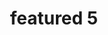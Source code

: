 ---
layout: ebook
title: featured 5
description_html: >-
    <p>Lorem ipsum dolor sit amet consectetur, adipisicing elit. Et incidunt inventore esse cum. Tempore nulla atque temporibus est facilis eaque corrupti impedit officiis error iure?</p>
    <p>Lorem ipsum dolor sit amet consectetur adipisicing elit. Corrupti ea similique sapiente tenetur quam ex deleniti ipsum tempora, perspiciatis cupiditate enim distinctio cumque doloremque magnam nulla sit asperiores necessitatibus rem modi repellat autem, eum facere natus nostrum. Reprehenderit vitae eius explicabo similique eligendi illum corporis.</p>
price: 22
product_path: 
    https://images.unsplash.com/photo-1609895314390-cb64c186466a?ixlib=rb-4.0.3&ixid=MnwxMjA3fDB8MHxzZWFyY2h8MXx8ZWJvb2tzfGVufDB8fDB8fA%3D%3D&auto=format&fit=crop&w=900&q=60
alt: book
sneakpeek_path: 
    https://images.unsplash.com/photo-1513045053232-9d9080b8924f?ixlib=rb-4.0.3&ixid=MnwxMjA3fDB8MHxwaG90by1wYWdlfHx8fGVufDB8fHx8&auto=format&fit=crop&w=2048&q=80
sneakpeek_alt: sneakpeek
text1_html: >-
    <h4>Things to do in San Diego:</h4>
    <ol>
        <li>San Diego Zoo</li>
        <li>Petco Park</li>
        <li>Balboa Park</li>
            <ul>
                <li>Art Museum</li>
                <li>Science Museum</li>
                <li>Sports Museum</li>
            </ul>
        <li>Beach Things</li>
    </ol>
text2_html: >-
    <h4>Things to do in San Diego:</h4>
    <ol>
        <li>San Diego Zoo</li>
        <li>Petco Park</li>
        <li>Balboa Park</li>
            <ul>
                <li>Art Museum</li>
                <li>Science Museum</li>
                <li>Sports Museum</li>
            </ul>
        <li>Beach Things</li>
    </ol>
featured: true
type: ebook
---